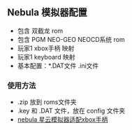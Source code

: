 ## Nebula 模拟器配置
- 包含 双截龙 rom
- 包含 PGM NEO-GEO NEOCD系统 rom
- 玩家1 xbox手柄 映射 
- 玩家1 keyboard 映射
- 基本配置：*.DAT文件 .ini文件

### 使用方法
- .zip 放到 roms文件夹
- .key 和 .DAT 文件，放在 config 文件夹
- [nebula 星云模拟器适配xbox手柄](https://www.cnblogs.com/xuyaowen/p/nebula-keybinding.html)